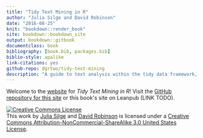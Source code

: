 ```yaml
--- 
title: "Tidy Text Mining in R"
author: "Julia Silge and David Robinson"
date: "2016-08-25"
knit: "bookdown::render_book"
site: bookdown::bookdown_site
output: bookdown::gitbook
documentclass: book
bibliography: [book.bib, packages.bib]
biblio-style: apalike
link-citations: yes
github-repo: dgrtwo/tidy-text-mining
description: "A guide to text analysis within the tidy data framework, using the tidytext package and other tidy tools"
---
```




Welcome to the [website](http://tidytextmining.com/) for *Tidy Text Mining in R*! Visit the [GitHub repository for this site](https://github.com/dgrtwo/tidy-text-mining) or this book's site on Leanpub (LINK TODO).

<a rel="license" href="http://creativecommons.org/licenses/by-nc-sa/3.0/us/"><img alt="Creative Commons License" style="border-width:0" src="https://i.creativecommons.org/l/by-nc-sa/3.0/us/88x31.png" /></a><br />This work by [Julia Silge](http://juliasilge.com/) and [David Robinson](http://varianceexplained.org/) is licensed under a <a rel="license" href="http://creativecommons.org/licenses/by-nc-sa/3.0/us/">Creative Commons Attribution-NonCommercial-ShareAlike 3.0 United States License</a>.
